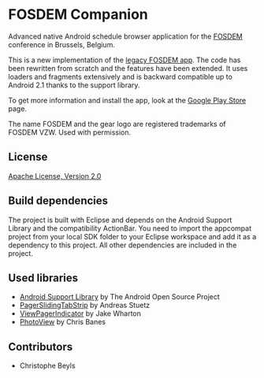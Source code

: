 # FOSDEM Companion

Advanced native Android schedule browser application for the [FOSDEM](http://fosdem.org/) conference in Brussels, Belgium.

This is a new implementation of the [legacy FOSDEM app](https://github.com/rkallensee/fosdem-android/). The code has been rewritten from scratch and the features have been extended. It uses loaders and fragments extensively and is backward compatible up to Android 2.1 thanks to the support library.

To get more information and install the app, look at the [Google Play Store](https://play.google.com/store/apps/details?id=be.digitalia.fosdem) page.

The name FOSDEM and the gear logo are registered trademarks of FOSDEM VZW. Used with permission.

## License

[Apache License, Version 2.0](http://www.apache.org/licenses/LICENSE-2.0)

## Build dependencies

The project is built with Eclipse and depends on the Android Support Library and the compatibility ActionBar. You need to import the appcompat project from your local SDK folder to your Eclipse workspace and add it as a dependency to this project. All other dependencies are included in the project.

## Used libraries

* [Android Support Library](http://developer.android.com/tools/support-library/) by The Android Open Source Project
* [PagerSlidingTabStrip](https://github.com/astuetz/PagerSlidingTabStrip) by Andreas Stuetz
* [ViewPagerIndicator](http://viewpagerindicator.com/) by Jake Wharton
* [PhotoView](https://github.com/chrisbanes/PhotoView) by Chris Banes

## Contributors

* Christophe Beyls
